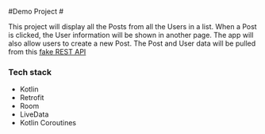 
#Demo Project #  
  
This project will display all the Posts from all the Users in a list. When a Post is clicked, the User information will be shown in another page. The app will also allow users to create a new Post. The Post and User data will be pulled from this [fake REST API](https://jsonplaceholder.typicode.com/) 

### Tech stack ###  
  
* Kotlin
* Retrofit  
* Room
* LiveData
* Kotlin Coroutines
